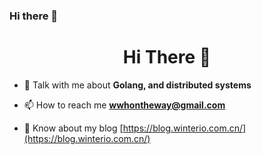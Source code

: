 ### Hi there 👋

<!--
**winterfx/winterfx** is a ✨ _special_ ✨ repository because its `README.md` (this file) appears on your GitHub profile.

Here are some ideas to get you started:

- 🔭 I’m currently working on ...
- 🌱 I’m currently learning ...
- 👯 I’m looking to collaborate on ...
- 🤔 I’m looking for help with ...
- 💬 Ask me about ...
- 📫 How to reach me: ...
- 😄 Pronouns: ...
- ⚡ Fun fact: ...
-->
<h1 align="center">Hi There 👋</h1>

- 💬 Talk with me about **Golang, and distributed systems**

- 📫 How to reach me **wwhontheway@gmail.com**

- 📄 Know about my blog [https://blog.winterio.com.cn/](https://blog.winterio.com.cn/)
